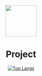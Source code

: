 <div align="center">
  <img src="https://media.giphy.com/media/d9AC9cKuNu165UxNtj/giphy.gif" width="100"/>
  
  <h1>Project</h1>
  
  [![Top Langs](https://github-readme-stats.vercel.app/api/top-langs/?username=elitewise&layout=compact)](https://github.com/EliteWise)
</div>


